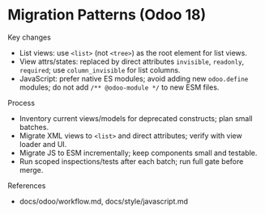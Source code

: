 # Migration Patterns (Odoo 18)

Key changes

- List views: use `<list>` (not `<tree>`) as the root element for list views.
- View attrs/states: replaced by direct attributes `invisible`, `readonly`, `required`; use `column_invisible` for list
  columns.
- JavaScript: prefer native ES modules; avoid adding new `odoo.define` modules; do not add `/** @odoo-module */` to new
  ESM files.

Process

- Inventory current views/models for deprecated constructs; plan small batches.
- Migrate XML views to `<list>` and direct attributes; verify with view loader and UI.
- Migrate JS to ESM incrementally; keep components small and testable.
- Run scoped inspections/tests after each batch; run full gate before merge.

References

- docs/odoo/workflow.md, docs/style/javascript.md
